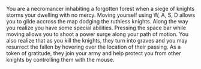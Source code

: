 You are a necromancer inhabiting a forgotten forest when a siege of knights storms your dwelling with no mercy. Moving yourself using W, A, S, D allows you to glide accross the map dodging the ruthless knights. Along the way you realize you have some special abilities. Pressing the space bar while moving allows you to shoot a power surge along your path of motion. You also realize that as you kill the knights, they turn into graves and you may resurrect the fallen by hovering over the location of their passing. As a token of gratitude, they join your army and help protect you from other knights by controlling them with the mouse.
